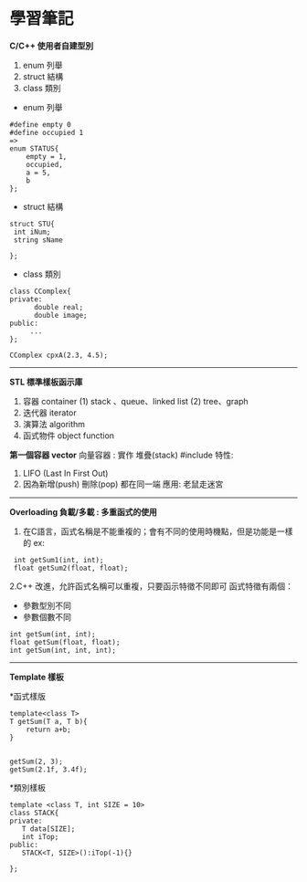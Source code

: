 # 學習筆記
 
**C/C++ 使用者自建型別**
1. enum 列舉
2. struct 結構
3. class 類別
 * enum 列舉
```
#define empty 0
#define occupied 1
=>
enum STATUS{
	empty = 1,        
	occupied,
	a = 5,
	b   
};
```
* struct 結構

```
struct STU{
 int iNum;
 string sName

};
```
* class 類別
```
class CComplex{
private:
      double real;
      double image;
public:
     ...
};

CComplex cpxA(2.3, 4.5);
```
---------------------------- 
**STL 標準樣板函示庫**
1. 容器 container
   (1) stack 、queue、linked list
   (2) tree、graph
2. 迭代器 iterator
3. 演算法  algorithm
4. 函式物件  object function

**第一個容器 vector**
向量容器 : 實作 堆疊(stack)
#include <vector>
特性:
   1) LIFO (Last In First Out)
   2) 因為新增(push) 刪除(pop) 都在同一端
應用:
   老鼠走迷宮

-----------------------------
 
 **Overloading 負載/多載 : 多重函式的使用**
1. 在C語言，函式名稱是不能重複的；會有不同的使用時機點，但是功能是一樣的
 ex: 
 ```
  int getSum1(int, int);
  float getSum2(float, float);
 ```
  2.C++ 改進，允許函式名稱可以重複，只要函示特徵不同即可
           函式特徵有兩個：
   * 參數型別不同
   * 參數個數不同
 ```
 int getSum(int, int);
 float getSum(float, float);       
 int getSum(int, int, int);  
 ```
-----------------------------
**Template 樣板**
 
 *函式樣版
 ```
template<class T>
T getSum(T a, T b){
     return a+b;
}

 
getSum(2, 3);
getSum(2.1f, 3.4f);
 
 ```
 
 *類別樣板
 ```
template <class T, int SIZE = 10>
class STACK{
private:
	T data[SIZE];
	int iTop;
public:
	STACK<T, SIZE>():iTop(-1){}
	
};
```
